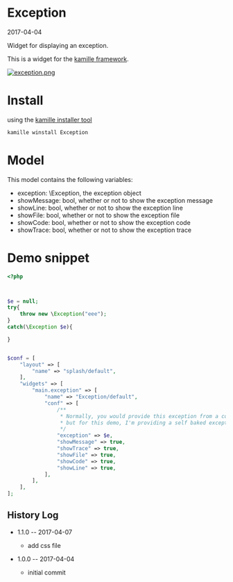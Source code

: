 Exception
===============
2017-04-04



Widget for displaying an exception.




This is a widget for the [kamille framework](https://github.com/lingtalfi/Kamille).


[![exception.png](https://s19.postimg.org/narypho0z/exception.png)](https://postimg.org/image/qudwfaqqn/)




Install
===========
using the [kamille installer tool](https://github.com/lingtalfi/kamille-installer-tool)
```bash
kamille winstall Exception
```



Model
===========

This model contains the following variables:

- exception: \Exception, the exception object
- showMessage: bool, whether or not to show the exception message
- showLine: bool, whether or not to show the exception line
- showFile: bool, whether or not to show the exception file
- showCode: bool, whether or not to show the exception code
- showTrace: bool, whether or not to show the exception trace





Demo snippet
===============

```php
<?php



$e = null;
try{
    throw new \Exception("eee");
}
catch(\Exception $e){

}


$conf = [
    "layout" => [
        "name" => "splash/default",
    ],
    "widgets" => [
        "main.exception" => [
            "name" => "Exception/default",
            "conf" => [
                /**
                 * Normally, you would provide this exception from a controller or another mean,
                 * but for this demo, I'm providing a self baked exception.
                 */
                "exception" => $e,
                "showMessage" => true,
                "showTrace" => true,
                "showFile" => true,
                "showCode" => true,
                "showLine" => true,
            ],
        ],
    ],
];
```







History Log
------------------
    
- 1.1.0 -- 2017-04-07

    - add css file
    
- 1.0.0 -- 2017-04-04

    - initial commit